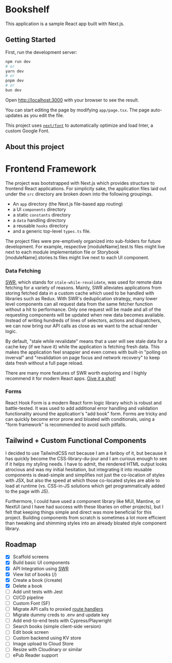 # Bookshelf

This application is a sample React app built with Next.js.

## Getting Started

First, run the development server:

```bash
npm run dev
# or
yarn dev
# or
pnpm dev
# or
bun dev
```

Open [http://localhost:3000](http://localhost:3000) with your browser to see the result.

You can start editing the page by modifying `app/page.tsx`. The page auto-updates as you edit the file.

This project uses [`next/font`](https://nextjs.org/docs/basic-features/font-optimization) to automatically optimize and load Inter, a custom Google Font.

## About this project

# Frontend Framework

The project was bootstrapped with Next.js which provides structure to frontend React applications. For simplicity sake, the application files laid out under the `src` directory are broken down into the following groupings.

- An `app` directory (the Next.js file-based app routing)
- a UI `components` directory
- a static `constants` directory
- a `data` handling directory
- a reusable `hooks` directory
- and a generic top-level `types.ts` file.

The project files were pre-emptively organized into sub-folders for future development. For example, respective [moduleName].test.ts files might live next to each module implementation file or Storybook [moduleName].stories.ts files might live next to each UI component.

### Data Fetching

[SWR](https://swr.vercel.app/), which stands for `stale-while-revalidate`, was used for remote data fetching for a variety of reasons. Mainly, SWR alleviates applications from storing fetched data in a custom cache which used to be handled with libraries such as Redux. With SWR's deduplication strategy, many lower level components can all request data from the same fetcher function without a hit to performance. Only one request will be made and all of the requesting components will be updated when new data becomes available. Instead of writing hundreds of lines of selectors, actions and dispatchers, we can now bring our API calls as close as we want to the actual render logic.

By default, "stale while revalidate" means that a user will see stale data for a cache key (if we have it) while the application is fetching fresh data. This makes the application feel snappier and even comes with built-in "polling on inverval" and "revalidation on page focus and network recovery" to keep data fresh without a full page reload.

There are many more features of SWR worth exploring and I highly recommend it for modern React apps. [Give it a shot!](https://swr.vercel.app/docs/getting-started)

### Forms

React Hook Form is a modern React form logic library which is robust and battle-tested. It was used to add additional error handling and validation functionality around the application's "add book" form. Forms are tricky and can quickly become error prone and bloated with conditionals, using a "form framework" is recommended to avoid such pitfalls.

## Tailwind + Custom Functional Components

I decided to use TailwindCSS not because I am a fanboy of it, but because it has quickly become the CSS-library-du-jour and I am curious enough to see if it helps my styling needs. I have to admit, the rendered HTML output looks atrocious and was my initial hesitation, but integrating it into reusable components is dead-simple and simplifies not just the co-location of styles with JSX, but also the speed at which those co-located styles are able to load at runtime (vs. CSS-in-JS solutions which get programmatically added to the page with JS).

Furthermore, I could have used a component library like MUI, Mantine, or NextUI (and I have had success with these libaries on other projects), but I felt that keeping things simple and direct was more beneficial for this project. Building components from scratch is sometimes a lot more efficient than tweaking and shimming styles into an already bloated style component library.

## Roadmap

- [x] Scaffold screens
- [x] Build basic UI components
- [x] API Integration using [SWR](https://swr.vercel.app/)
- [x] View list of books (/)
- [x] Create a book (/create)
- [x] Delete a book
- [ ] Add unit tests with Jest
- [ ] CI/CD pipeline
- [ ] Custom Font (SF)
- [ ] Migrate API calls to proxied [route handlers](https://nextjs.org/docs/app/building-your-application/routing/route-handlers)
- [ ] Migrate dummy creds to .env and update key
- [ ] Add end-to-end tests with Cypress/Playwright
- [ ] Search books (simple client-side version)
- [ ] Edit book screen
- [ ] Custom backend using KV store
- [ ] Image upload to Cloud Store
- [ ] Resize with Cloudinary or similar
- [ ] ePub Reader support
